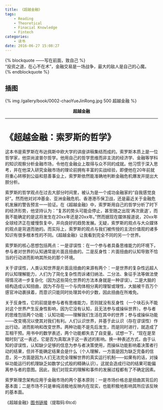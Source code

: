 ```yaml
---
title: 《超越金融》
tags:
	- Reading
	- Theoretical
	- Finacial Knowledge
	- Fintech
categories:
	- 读书
date: 2016-06-27 15:08:27
---
```


{% blockquote ——写在前面，致自己 %}  
“投资之道，在心不在术”，金融交易是一场战争，最大的敌人是自己的心魔。  
{% endblockquote %}

<!-- more -->

## 插图

{% img /gallery/book/0002-chaoYueJinRong.jpg 500 超越金融 %}
<p align="center"><b>超越金融</b></p>

-----

# 《超越金融：索罗斯的哲学》

这本书是索罗斯在布达佩斯中欧大学的讲座讲稿集结而成的。索罗斯本质上是一位哲学家，他崇尚波普尔哲学。他用自己的哲学思维而非主流的经济学、金融等学科的知识观察分析金融市场，令他在金融业上取得与众不同的成就。他习惯于深入思考，并在他深入研究金融市场的理论前拥有丰富的实战经验，即便他在20年前就将重心转移到公益和慈善事业上，索罗斯依然能准确地判断金融危机爆发并提出大胆分析。

索罗斯的哲学观点在过去大部分时间里，被认为是一个成功金融家的“自我感觉良好”。然而他对对冲基金、亚洲金融危机、香港港币保卫战，还是最近关于金融危机发展的警告预言一一验证。在《超越金融》中，索罗斯用自己的哲学分析了时下的经济形势，他坚持认为：“复苏的势头可能会停止，甚至随之出现‘再次衰退’，而我不能确定的是这将发生在20xx年还是20xx年。”然而据现在媒体报道说，20xx年全球经济正在缓慢恢复中，并向良好的趋势发展。无疑，索罗斯的观点与大众媒体的观点是背道而驰的。而实际上，索罗斯的观点与我们被传授的主流价值观的诸多知识有很多根本性的不同。《超越金融》让我看到完全不同的另一个世界。

索罗斯的核心思想包括两点：一是谬误性：在一个参与者具备思维能力的环境下，参与者对世界的认知通常是片面且扭曲的。二是反身性：片面扭曲的认知导致不恰当的行动进而影响其所处的那个环境。

关于谬误性，人类认知世界是片面且扭曲的来源有两个：一是世界的复杂性远超人的认知理解能力，人们为了简化复杂性而诉诸归纳法、二分法、象征手法等做法使得情况进一步复杂化（因为这些简化世界的方法本身就是一种谬误）。二是大脑的结构造成认知扭曲，因为不存在一个与肉体相分离的理智或理性，大脑被千百万个感官冲动裹挟着，而意识只能同时处理其中的少数，因此扭曲在所难免。

关于反身性，它的前提是参与者有思维能力，否则就没有反身性（一个块石头不能对这个世界产生反身性影响，因为它没有认知，且无法参与或操纵世界）。参与者的思维包括两个功能：认知功能——理解我们生活在其中的世界；参与或操纵功能——改变境况以使其对我们有利。人们认识世界，并基于此认识（存在谬误性）作出行动，进而影响和改变世界。两种功能不是先后发生，而是同时进行，就造成了互相干预。用书中的数学表述，两个功能都失去了自变量。试想一下，“现在是至暗时刻”这一表述，它是否为真取决于这一表述的影响。换一种表述方式，由于认知的谬误性，认知缺少足够的信息为参与者决策使用，而操纵功能影响着决策者行动的结果，但并不能确定结果会是什么（个人理解，一方面是因为缺乏完备的信息，另一方面是因为人们无法完全理解世界的真实运行机制——如果有的话，对操纵功能运行的机理缺乏如数学公式般的精确认识）。这就会造成行动的结果可能偏离参与者的意图。因此，我们对现实的理解和事件的发展过程都有了不确定因素。

索罗斯理念架构应用于金融市场的两个基本原则：一是市场价格总是扭曲其背后的基本面；二是市场不只是单纯消极地反映内在现实，也能积极地影响其所应该反映的基本面。

《超越金融》[图书链接](https://pan.baidu.com/s/1wMISHDY3K3eZ7dn3G7R4ew)（提取码:6tcd）